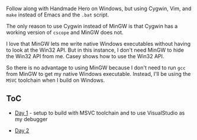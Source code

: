 Follow along with Handmade Hero on Windows, but using Cygwin,
Vim, and `make` instead of Emacs and the `.bat` script.

The only reason to use Cygwin instead of MinGW is that Cygwin has
a working version of `cscope` and MinGW does not.

I love that MinGW lets me write native Windows executables
without having to look at the Win32 API. But in this instance, I
don't need MinGW to hide the Win32 API from me. Casey shows how
to use the Win32 API.

So there is no advantage to using MinGW because I don't need to
run `gcc` from MinGW to get my native Windows executable.
Instead, I'll be using the `MSVC` toolchain when I build on
Windows.

## ToC

- [Day 1](doc/day001.md) - setup to build with MSVC toolchain and
  to use VisualStudio as my debugger

- [Day 2](doc/day002.md)
